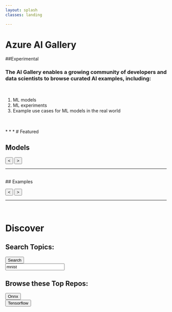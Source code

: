```yaml
---
layout: splash
classes: landing

---
```


<link rel="stylesheet" type="text/css" href="./src/content-scroller.css"/>
<link rel="stylesheet" type="text/css" href="./src/styles.css"/>


<script src="https://ajax.googleapis.com/ajax/libs/jquery/3.3.1/jquery.min.js"></script>
<script type="text/javascript" src="./src/config.js"></script>
<script type="text/javascript" src="./src/populate-content.js"></script>

# Azure AI Gallery
##Experimental

### The AI Gallery enables a growing community of developers and data scientists to browse curated AI examples, including:
<br/>

1. ML models
2. ML experiments
3. Example use cases for ML models in the real world

<br/>
<br/>
* * *
# Featured


## Models

<div class="menu-wrapper" id="model-wrapper">
    <ul class="menu models" id="models-menu">
    </ul>
    <div class="paddles">
        <button class="left-paddle paddle hidden" id="model-left"><</button>
        <button class="right-paddle paddle" id="model-right">></button>
    </div>
</div>

* * *


<br/>
## Examples
<div class="menu-wrapper" id="example-wrapper">
    <ul class="menu examples" id="examples-menu">
    </ul>
    <div class="paddles">
        <button class="left-paddle paddle hidden" id="example-left"><</button>
        <button class="right-paddle paddle" id="example-right">></button>
    </div>
</div>

* * *
<br/>


# Discover
## Search Topics: 

<div class="content-container">
    <input type="button" id="btnSearch" value="Search" class="button btnSearch  searchbtn noselect"/>
    <div  class="searchbar"><input type='text' id='keyword' name='keyword' value='mnist' class="searchbar" width="100%"></div>
</div>

<div class="github-widget" data-type="search"></div>

## Browse these Top Repos: 

<div class="content-container">
        <div ><input type="button" id="OnnxSearch" value="Onnx" class="button browsebtn noselect" /></div>
        <div ><input type="button" id="TensorflowSearch" value="Tensorflow" class="button  browsebtn noselect"/></div>
</div>

<div id="browse_content">
    <div class="browse_result" style="display:inline-block; width:100%; vertical-align: top">
        <div class="github-widget" id='browse_widget0' data-type="browse" data-browseTopic="onnx"></div>
    </div>
</div>

<script>
    fetchContent("models");
    fetchContent("examples");
</script>
<script type="text/javascript" src="./src/content-scroller.js"></script>
<script src="./dist/bundle.js"></script>
<script src="//cdn.jsdelivr.net/github-cards/latest/widget.js"></script>
<script type="text/javascript" src="./src/browse.js"></script>
